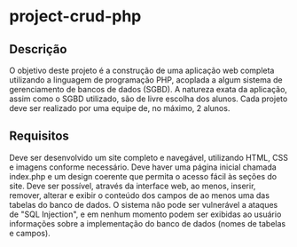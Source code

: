 # project-crud-php

## Descrição

O objetivo deste projeto é a construção de uma aplicação web completa utilizando a linguagem de
programação PHP, acoplada a algum sistema de gerenciamento de bancos de dados (SGBD). A natureza exata da
aplicação, assim como o SGBD utilizado, são de livre escolha dos alunos.
Cada projeto deve ser realizado por uma equipe de, no máximo, 2 alunos.

## Requisitos

Deve ser desenvolvido um site completo e navegável, utilizando HTML, CSS e imagens conforme
necessário. Deve haver uma página inicial chamada index.php e um design coerente que permita o acesso fácil às
seções do site.
Deve ser possível, através da interface web, ao menos, inserir, remover, alterar e exibir o conteúdo dos
campos de ao menos uma das tabelas do banco de dados. O sistema não pode ser vulnerável a ataques de "SQL
Injection", e em nenhum momento podem ser exibidas ao usuário informações sobre a implementação do banco
de dados (nomes de tabelas e campos).